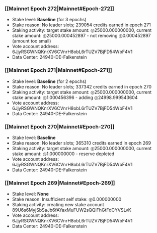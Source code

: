 ### [[Mainnet Epoch 272|Mainnet#Epoch-272]]
* Stake level: **Baseline** (for 3 epochs)
* Stake reason: No leader slots; 239054 credits earned in epoch 271
* Staking activity: target stake amount: ◎25000.000000000, current stake amount: ◎25000.000452897 - not removing ◎0.000452897 (amount too small)
* Vote account address: 6JjyRSGWNQKnrXV6CVnrH8obL6rTUZV7BjFD54WbF4V1
* Data Center: 24940-DE-Falkenstein
### [[Mainnet Epoch 271|Mainnet#Epoch-271]]
* Stake level: **Baseline** (for 2 epochs)
* Stake reason: No leader slots; 337342 credits earned in epoch 270
* Staking activity: target stake amount: ◎25000.000000000, current stake amount: ◎1.000456396 - adding ◎24998.999543604
* Vote account address: 6JjyRSGWNQKnrXV6CVnrH8obL6rTUZV7BjFD54WbF4V1
* Data Center: 24940-DE-Falkenstein
### [[Mainnet Epoch 270|Mainnet#Epoch-270]]
* Stake level: **Baseline**
* Stake reason: No leader slots; 365310 credits earned in epoch 269
* Staking activity: target stake amount: ◎25000.000000000, current stake amount: ◎1.000000000 - reserve depleted
* Vote account address: 6JjyRSGWNQKnrXV6CVnrH8obL6rTUZV7BjFD54WbF4V1
* Data Center: 24940-DE-Falkenstein
### [[Mainnet Epoch 269|Mainnet#Epoch-269]]
* Stake level: **None**
* Stake reason: Insufficient self stake: ◎0.000000000
* Staking activity: creating new stake account 89U6s6MyjSbSaJb6fAYaxMuFUW2sQQiFhGtFdCYVSLvK
* Vote account address: 6JjyRSGWNQKnrXV6CVnrH8obL6rTUZV7BjFD54WbF4V1
* Data Center: 24940-DE-Falkenstein